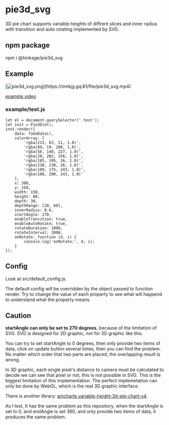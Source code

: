 # pie3d_svg
3D pie chart supports variable heights of diffrent slices and inner radius with transition and auto rotating implemented by SVG.

## npm package
npm i @hinkage/pie3d_svg

## Example
[![pie3d_svg.png](https://mnkjg.gq:81/file/pie3d_svg.png?)](https://mnkjg.gq:81/file/pie3d_svg.mp4)

[example video](https://mnkjg.gq:81/file/pie3d_svg.mp4)

### example/test.js
```
let el = document.querySelector('.test');
let inst = Pie3D(el);
inst.render({
	data: fakeData(),
	colorArray: [
		'rgba(213, 63, 11, 1.0)',
		'rgba(89, 19, 208, 1.0)',
		'rgba(56, 140, 227, 1.0)',
		'rgba(20, 202, 156, 1.0)',
		'rgba(185, 195, 16, 1.0)',
		'rgba(210, 138, 26, 1.0)',
		'rgba(109, 175, 243, 1.0)',
		'rgba(108, 200, 243, 1.0)'
	],
	x: 300,
	y: 250,
	width: 150,
	height: 80,
	depth: 30,
	depthRange: [20, 60],
	innerRadius: 0.6,
	startAngle: 270,
	enableTransition: true,
	enableAutoRotate: true,
	rotateDuration: 1000,
	rotateInterval: 2000,
	onRotate: function (d, i) {
		console.log('onRotate:', d, i);
	}
});
```

## Config
Look at src/default_config.js.

The default config will be overridden by the object passed to function render.
Try to change the value of each property to see what will happend to
understand what the property means.

## Caution
**startAngle can only be set to 270 degrees**, because of the limitation of SVG.
SVG is designed for 2D graphic, not for 3D graphic like this.

You can try to set startAngle to 0 degrees, then only provide two items of
data, click on update button several times, then you can find the problem.
No matter which order that two parts are placed, the overlapping result is
wrong.

In 3D graphic, each single pixel's distance to camera must be calculated to
decide we can see that pixel or not, this is not possible in SVG. This is
the biggest limitation of this implementation. The perfect implemetation
can only be done by WebGL, which is the real 3D graphic interface.

There is another library:
[amcharts variable-height-3d-pie-chart-v4](https://www.amcharts.com/demos-v4/variable-height-3d-pie-chart-v4/).

As I test, It has the same problem as this repository, when the startAngle is
set to 0, and endAngle is set 360, and only provide two items of data, it
produces the same problem.

